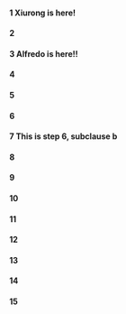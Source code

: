 #### 1 Xiurong is here!
#### 2
#### 3 Alfredo is here!!
#### 4
#### 5 
#### 6
#### 7 This is step 6, subclause b
#### 8
#### 9
#### 10
#### 11
#### 12
#### 13
#### 14
#### 15